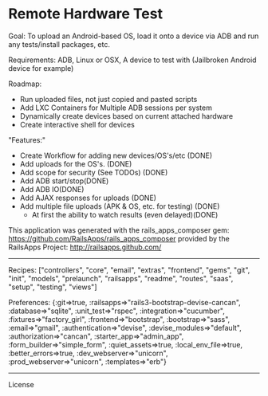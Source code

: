 Remote Hardware Test
========================

Goal: To upload an Android-based OS, load it onto a device via ADB and run any tests/install packages, etc.

Requirements: ADB, Linux or OSX, A device to test with (Jailbroken Android device for example)


 Roadmap:

  * Run uploaded files, not just copied and pasted scripts
  * Add LXC Containers for Multiple ADB sessions per system 
  * Dynamically create devices based on current attached hardware
  * Create interactive shell for devices
  
  
"Features:"

  * Create Workflow for adding new devices/OS's/etc (DONE)
  * Add uploads for the OS's. (DONE)
  * Add scope for security (See TODOs) (DONE)
  * Add ADB start/stop(DONE)
  * Add ADB IO(DONE)
  * Add AJAX responses for uploads (DONE)
  * Add multiple file uploads (APK & OS, etc. for testing) (DONE)
    * At first the ability to watch results (even delayed)(DONE)

  

This application was generated with the rails_apps_composer gem:
https://github.com/RailsApps/rails_apps_composer
provided by the RailsApps Project:
http://railsapps.github.com/

________________________

Recipes:
["controllers", "core", "email", "extras", "frontend", "gems", "git", "init", "models", "prelaunch", "railsapps", "readme", "routes", "saas", "setup", "testing", "views"]

Preferences:
{:git=>true, :railsapps=>"rails3-bootstrap-devise-cancan", :database=>"sqlite", :unit_test=>"rspec", :integration=>"cucumber", :fixtures=>"factory_girl", :frontend=>"bootstrap", :bootstrap=>"sass", :email=>"gmail", :authentication=>"devise", :devise_modules=>"default", :authorization=>"cancan", :starter_app=>"admin_app", :form_builder=>"simple_form", :quiet_assets=>true, :local_env_file=>true, :better_errors=>true, :dev_webserver=>"unicorn", :prod_webserver=>"unicorn", :templates=>"erb"}

________________________

License
